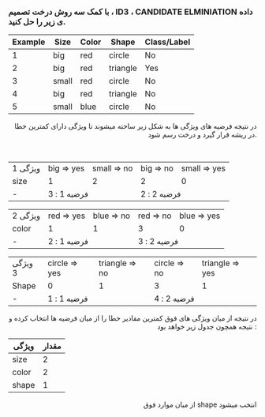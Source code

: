 ### با کمک سه روش درخت تصمیم ، ID3 ، CANDIDATE ELMINIATION داده ی زیر را حل کنید.


<div align="center">
  
|     Example    |     Size     |     Color    |     Shape       |     Class/Label    |
|----------------|--------------|--------------|-----------------|--------------------|
|     1          |     big      |     red      |     circle      |     No             |
|     2          |     big      |     red      |     triangle    |     Yes            |
|     3          |     small    |     red      |     circle      |     No             |
|     4          |     big      |     red      |     triangle    |     No             |
|     5          |     small    |     blue     |     circle      |     No             |
  

</div>

<div align="right">
  <p>
در نتیجه فرضیه های ویژگی ها به شکل زیر ساخته میشوند تا ویژگی دارای کمترین خطا در ریشه قرار گیرد و درخت رسم شود.
  </p>
  <br/>
<table>
<tr>
<td>
ویژگی 1
</td>
<td>
big => yes
</td>
<td>
small => no
</td>
<td>
big => no
</td>
<td>
small => yes
</td>
</tr/>
<tr>
<td>
size
</td>
<td>
1
</td>
<td>
2
</td>
<td>
2
</td>
<td>
0
</td>
</tr>
<tr>
<td>
-
</td>
<td colspan=2>
فرضیه 1 : 3
</td>
<td colspan=2>
فرضیه 2 : 2
</td>
</tr>
</table>

<table>
<tr>
<td>
ویژگی 2
</td>
<td>
red => yes
</td>
<td>
blue => no
</td>
<td>
red => no
</td>
<td>
blue => yes
</td>
</tr/>
<tr>
<td>
color
</td>
<td>
1
</td>
<td>
1
</td>
<td>
3
</td>
<td>
0
</td>
</tr>
<tr>
<td>
-
</td>
<td colspan=2>
فرضیه 1 : 2
</td>
<td colspan=2>
فرضیه 2 : 3
</td>
</tr>
</table>

<table>
<tr>
<td>
ویژگی 3
</td>
<td>
circle => yes
</td>
<td>
triangle => no
</td>
<td>
circle => no
</td>
<td>
triangle => yes
</td>
</tr/>
<tr>
<td>
Shape
</td>
<td>
0
</td>
<td>
1
</td>
<td>
3
</td>
<td>
1
</td>
</tr>
<tr>
<td>
-
</td>
<td colspan=2>
فرضیه 1 : 1
</td>
<td colspan=2>
فرضیه 2 : 4
</td>
</tr>
</table>


در نتیجه از میان ویژگی های فوق کمترین مقادیر خطا را از میان فرضیه ها انتخاب کرده و نتیجه همچون جدول زیر خواهد بود : 

|ویژگی | مقدار |
|-------|-------|
|size|2|
|color|2|
|shape|1|
از میان موارد فوق shape انتخب میشود 


</div>
